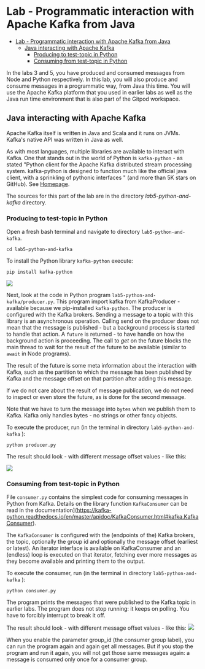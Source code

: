# Lab - Programmatic interaction with Apache Kafka from Java

- [Lab - Programmatic interaction with Apache Kafka from Java](#lab---programmatic-interaction-with-apache-kafka-from-java)
  - [Java interacting with Apache Kafka](#java-interacting-with-apache-kafka)
    - [Producing to test-topic in Python](#producing-to-test-topic-in-python)
    - [Consuming from test-topic in Python](#consuming-from-test-topic-in-python)

In the labs 3 and 5, you have produced and consumed messages from Node and Python respectively. In this lab, you will also produce and consume messages in a programmatic way, from Java this time. You will use the Apache Kafka platform that you used in earlier labs as well as the Java run time environment that is also part of the Gitpod workspace. 

## Java interacting with Apache Kafka

Apache Kafka itself is written in Java and Scala and it runs on JVMs. Kafka's native API was written in Java as well. 

As with most languages, multiple libraries are available to interact with Kafka. One that stands out in the world of Python is `kafka-python` - as stated "Python client for the Apache Kafka distributed stream processing system. kafka-python is designed to function much like the official java client, with a sprinkling of pythonic interfaces " (and more than 5K stars on GitHub). See [Homepage](https://pypi.org/project/kafka-python/). 

The sources for this part of the lab are in the directory *lab5-python-and-kafka* directory.

### Producing to test-topic in Python

Open a fresh bash terminal and navigate to directory `lab5-python-and-kafka`.

```
cd lab5-python-and-kafka
```

To install the Python library `kafka-python` execute:

```
pip install kafka-python
```

![](images/pip-kafka-python.png)

Next, look at the code in Python program `lab5-python-and-kafka/producer.py`. This program import kafka from KafkaProducer - available because we pip-installed `kafka-python`. The producer is configured with the Kafka brokers. Sending a message to a topic with this library is an asynchronous operation. Calling send on the producer does not mean that the message is published - but a background process is started to handle that action. A `future` is returned - to have handle on how the background action is proceeding. The call to *get* on the future blocks the main thread to wait for the result of the future to be available (similar to `await` in Node programs).

The result of the future is some meta information about the interaction with Kafka, such as the partition to which the message has been published by Kafka and the message offset on that partition after adding this message.

If we do not care about the result of message publication, we do not need to inspect or even store the future, as is done for the second message.

Note that we have to turn the message into `bytes` when we publish them to Kafka. Kafka only handles bytes - no strings or other fancy objects.

To execute the producer, run (in the terminal in directory `lab5-python-and-kafka` ):

```
python producer.py
```
The result should look - with different message offset values - like this:

![](images/producer-run.png)


### Consuming from test-topic in Python

File `consumer.py` contains the simplest code for consuming messages in Python from Kafka. Details on the library function `KafkaConsumer` can be read in the documentation](https://kafka-python.readthedocs.io/en/master/apidoc/KafkaConsumer.html#kafka.KafkaConsumer).

The `KafkaConsumer` is configured with the (endpoints of the) Kafka brokers, the topic, optionally the group id and optionally the message offset (earliest or latest). An iterator interface is available on KafkaConsumer and an (endless) loop is executed on that iterator, fetching ever more messages as they become available and printing them to the output.  

To execute the consumer, run (in the terminal in directory `lab5-python-and-kafka` ):

```
python consumer.py
```

The program prints the messages that were published to the Kafka topic in earlier labs. The program does not stop running: it keeps on polling. You have to forcibly interrupt to break it off.

The result should look - with different message offset values - like this:
![](images/consumer.png)

When you enable the parameter group_id (the consumer group label), you can run the program again and again get all messages. But if you stop the program and run it again, you will not get those same messages again: a message is consumed only once for a consumer group.
